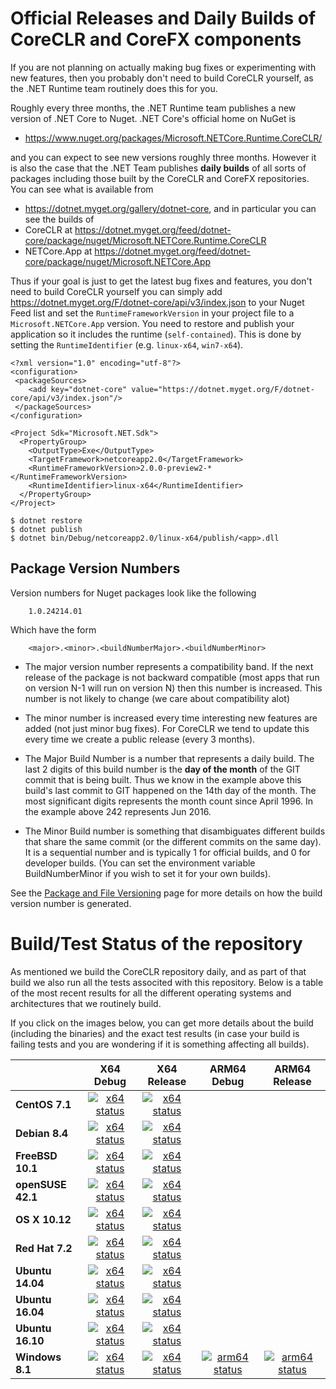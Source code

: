 # Official Releases and Daily Builds of CoreCLR and CoreFX components

If you are not planning on actually making bug fixes or experimenting with new features, then you probably
don't need to build CoreCLR yourself, as the .NET Runtime team routinely does this for you.   

Roughly every three months, the .NET Runtime team publishes a new version of .NET Core to Nuget.   .NET Core's
official home on NuGet is 
 
 * <https://www.nuget.org/packages/Microsoft.NETCore.Runtime.CoreCLR/> 
 
and you can expect to see new versions roughly three months.   However it is also the case that the .NET 
Team publishes **daily builds** of all sorts of packages including those built by the CoreCLR and CoreFX 
repositories.  You can see what is available from

 * <https://dotnet.myget.org/gallery/dotnet-core>, and in particular you can see the builds of 
 * CoreCLR at <https://dotnet.myget.org/feed/dotnet-core/package/nuget/Microsoft.NETCore.Runtime.CoreCLR>
 * NETCore.App at <https://dotnet.myget.org/feed/dotnet-core/package/nuget/Microsoft.NETCore.App>

Thus if your goal is just to get the latest bug fixes and features, you don't need to build CoreCLR yourself you 
can simply add <https://dotnet.myget.org/F/dotnet-core/api/v3/index.json> to your Nuget Feed list and set the
`RuntimeFrameworkVersion` in your project file to a `Microsoft.NETCore.App` version. You need to restore
and publish your application so it includes the runtime (`self-contained`). This is done by setting the
`RuntimeIdentifier` (e.g. `linux-x64`, `win7-x64`).

```
<?xml version="1.0" encoding="utf-8"?>
<configuration>
 <packageSources>
    <add key="dotnet-core" value="https://dotnet.myget.org/F/dotnet-core/api/v3/index.json"/>
 </packageSources>
</configuration>
```
```
<Project Sdk="Microsoft.NET.Sdk">
  <PropertyGroup>
    <OutputType>Exe</OutputType>
    <TargetFramework>netcoreapp2.0</TargetFramework>
    <RuntimeFrameworkVersion>2.0.0-preview2-*</RuntimeFrameworkVersion>
    <RuntimeIdentifier>linux-x64</RuntimeIdentifier>
  </PropertyGroup>
</Project>
```
```
$ dotnet restore
$ dotnet publish
$ dotnet bin/Debug/netcoreapp2.0/linux-x64/publish/<app>.dll
```

## Package Version Numbers

Version numbers for Nuget packages look like the following
```
    1.0.24214.01
```
Which have the form
```
    <major>.<minor>.<buildNumberMajor>.<buildNumberMinor>
```

* The major version number represents a compatibility band.   If the next release of the package is not
  backward compatible (most apps that run on version N-1 will run on version N) then this number is increased.
  This number is not likely to change (we care about compatibility alot)  

* The minor number is increased every time interesting new features are added (not just minor bug fixes).
  For CoreCLR we tend to update this every time we create a public release (every 3 months).  

* The Major Build Number is a number that represents a daily build.   The last 2 digits of this build number
  is the **day of the month** of the GIT commit that is being built.   Thus we know in the example above this 
  build's last commit to GIT happened on the 14th day of the month.   The most significant digits represents
  the month count since April 1996.   In the example above 242 represents Jun 2016.   

* The Minor Build number is something that disambiguates different builds that share the same 
  commit (or the different commits on the same day).   It is a sequential number and is typically 1 for
  official builds, and 0 for developer builds.   (You can set the environment variable BuildNumberMinor if
  you wish to set it for your own builds).  

  

See the [Package and File Versioning](https://github.com/dotnet/corefx/blob/master/Documentation/building/versioning.md) page
for more details on how the build version number is generated.   



# Build/Test Status of the repository

As mentioned we build the CoreCLR repository daily, and as part of that build we also run all 
the tests associted with this repository.  Below is a table of the most recent results for all
the different operating systems and architectures that we routinely build.  

If you click on the images below, you can get more details about the build (including the binaries)
and the exact test results (in case your build is failing tests and you are wondering if it is 
something affecting all builds).    

|   | X64 Debug | X64 Release | ARM64 Debug | ARM64 Release |
|---|:-----:|:-------:|:-------:|:-------:|
|**CentOS 7.1**|[![x64 status](https://ci.dot.net/job/dotnet_coreclr/job/master/job/debug_centos7.1/badge/icon)](http://ci.dot.net/job/dotnet_coreclr/job/master/job/debug_centos7.1)|[![x64 status](https://ci.dot.net/job/dotnet_coreclr/job/master/job/release_centos7.1/badge/icon)](http://ci.dot.net/job/dotnet_coreclr/job/master/job/release_centos7.1)|||
|**Debian 8.4**|[![x64 status](https://ci.dot.net/job/dotnet_coreclr/job/master/job/debug_debian8.4/badge/icon)](http://ci.dot.net/job/dotnet_coreclr/job/master/job/debug_debian8.4)|[![x64 status](https://ci.dot.net/job/dotnet_coreclr/job/master/job/release_debian8.4/badge/icon)](http://ci.dot.net/job/dotnet_coreclr/job/master/job/release_debian8.4)|||
|**FreeBSD 10.1**|[![x64 status](https://ci.dot.net/job/dotnet_coreclr/job/master/job/debug_freebsd/badge/icon)](http://ci.dot.net/job/dotnet_coreclr/job/master/job/debug_freebsd)|[![x64 status](https://ci.dot.net/job/dotnet_coreclr/job/master/job/release_freebsd/badge/icon)](http://ci.dot.net/job/dotnet_coreclr/job/master/job/release_freebsd)|||
|**openSUSE 42.1**|[![x64 status](https://ci.dot.net/job/dotnet_coreclr/job/master/job/debug_opensuse42.1/badge/icon)](http://ci.dot.net/job/dotnet_coreclr/job/master/job/debug_opensuse42.1)|[![x64 status](https://ci.dot.net/job/dotnet_coreclr/job/master/job/release_opensuse42.1/badge/icon)](http://ci.dot.net/job/dotnet_coreclr/job/master/job/release_opensuse42.1)|||
|**OS X 10.12**|[![x64 status](https://ci.dot.net/job/dotnet_coreclr/job/master/job/debug_osx10.12/badge/icon)](http://ci.dot.net/job/dotnet_coreclr/job/master/job/debug_osx10.12)|[![x64 status](https://ci.dot.net/job/dotnet_coreclr/job/master/job/release_osx10.12/badge/icon)](http://ci.dot.net/job/dotnet_coreclr/job/master/job/release_osx10.12)|||
|**Red Hat 7.2**|[![x64 status](https://ci.dot.net/job/dotnet_coreclr/job/master/job/debug_rhel7.2/badge/icon)](http://ci.dot.net/job/dotnet_coreclr/job/master/job/debug_rhel7.2)|[![x64 status](https://ci.dot.net/job/dotnet_coreclr/job/master/job/release_rhel7.2/badge/icon)](http://ci.dot.net/job/dotnet_coreclr/job/master/job/release_rhel7.2)|||
|**Ubuntu 14.04**|[![x64 status](https://ci.dot.net/job/dotnet_coreclr/job/master/job/debug_ubuntu/badge/icon)](http://ci.dot.net/job/dotnet_coreclr/job/master/job/debug_ubuntu)|[![x64 status](https://ci.dot.net/job/dotnet_coreclr/job/master/job/release_ubuntu/badge/icon)](http://ci.dot.net/job/dotnet_coreclr/job/master/job/release_ubuntu)|||
|**Ubuntu 16.04**|[![x64 status](https://ci.dot.net/job/dotnet_coreclr/job/master/job/debug_ubuntu16.04/badge/icon)](http://ci.dot.net/job/dotnet_coreclr/job/master/job/debug_ubuntu16.04)|[![x64 status](https://ci.dot.net/job/dotnet_coreclr/job/master/job/release_ubuntu16.04/badge/icon)](http://ci.dot.net/job/dotnet_coreclr/job/master/job/release_ubuntu16.04)|||
|**Ubuntu 16.10**|[![x64 status](https://ci.dot.net/job/dotnet_coreclr/job/master/job/debug_ubuntu16.10/badge/icon)](http://ci.dot.net/job/dotnet_coreclr/job/master/job/debug_ubuntu16.10)|[![x64 status](https://ci.dot.net/job/dotnet_coreclr/job/master/job/release_ubuntu16.10/badge/icon)](http://ci.dot.net/job/dotnet_coreclr/job/master/job/release_ubuntu16.10)|||
|**Windows 8.1**|[![x64 status](https://ci.dot.net/job/dotnet_coreclr/job/master/job/debug_windows_nt/badge/icon)](http://ci.dot.net/job/dotnet_coreclr/job/master/job/debug_windows_nt)|[![x64 status](https://ci.dot.net/job/dotnet_coreclr/job/master/job/release_windows_nt/badge/icon)](http://ci.dot.net/job/dotnet_coreclr/job/master/job/release_windows_nt)|[![arm64 status](https://ci.dot.net/job/dotnet_coreclr/job/master/job/arm64_cross_debug_windows_nt/badge/icon)](http://ci.dot.net/job/dotnet_coreclr/job/master/job/arm64_cross_debug_windows_nt)|[![arm64 status](https://ci.dot.net/job/dotnet_coreclr/job/master/job/arm64_cross_release_windows_nt/badge/icon)](http://ci.dot.net/job/dotnet_coreclr/job/master/job/arm64_cross_release_windows_nt)|
